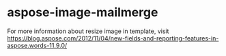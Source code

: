 # aspose-image-mailmerge

For more information about resize image in template, visit https://blog.aspose.com/2012/11/04/new-fields-and-reporting-features-in-aspose.words-11.9.0/